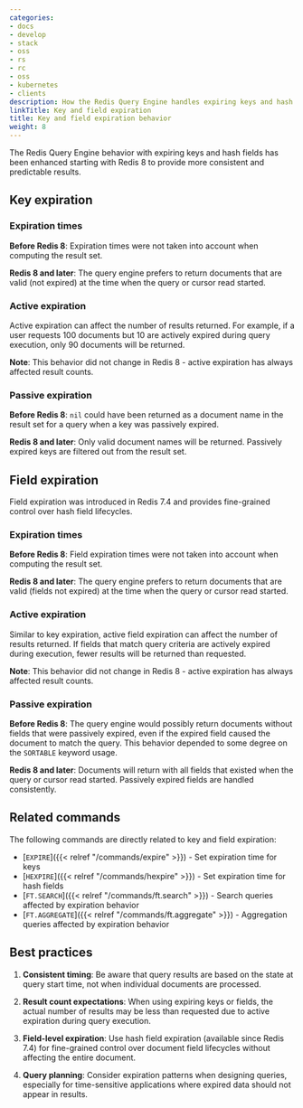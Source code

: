 ```yaml
---
categories:
- docs
- develop
- stack
- oss
- rs
- rc
- oss
- kubernetes
- clients
description: How the Redis Query Engine handles expiring keys and hash fields
linkTitle: Key and field expiration
title: Key and field expiration behavior
weight: 8
---
```


The Redis Query Engine behavior with expiring keys and hash fields has been enhanced starting with Redis 8 to provide more consistent and predictable results.

## Key expiration

### Expiration times

**Before Redis 8**: Expiration times were not taken into account when computing the result set.

**Redis 8 and later**: The query engine prefers to return documents that are valid (not expired) at the time when the query or cursor read started.

### Active expiration

Active expiration can affect the number of results returned. For example, if a user requests 100 documents but 10 are actively expired during query execution, only 90 documents will be returned.

**Note**: This behavior did not change in Redis 8 - active expiration has always affected result counts.

### Passive expiration

**Before Redis 8**: `nil` could have been returned as a document name in the result set for a query when a key was passively expired.

**Redis 8 and later**: Only valid document names will be returned. Passively expired keys are filtered out from the result set.

## Field expiration

Field expiration was introduced in Redis 7.4 and provides fine-grained control over hash field lifecycles.

### Expiration times

**Before Redis 8**: Field expiration times were not taken into account when computing the result set.

**Redis 8 and later**: The query engine prefers to return documents that are valid (fields not expired) at the time when the query or cursor read started.

### Active expiration

Similar to key expiration, active field expiration can affect the number of results returned. If fields that match query criteria are actively expired during execution, fewer results will be returned than requested.

**Note**: This behavior did not change in Redis 8 - active expiration has always affected result counts.

### Passive expiration

**Before Redis 8**: The query engine would possibly return documents without fields that were passively expired, even if the expired field caused the document to match the query. This behavior depended to some degree on the `SORTABLE` keyword usage.

**Redis 8 and later**: Documents will return with all fields that existed when the query or cursor read started. Passively expired fields are handled consistently.

## Related commands

The following commands are directly related to key and field expiration:

- [`EXPIRE`]({{< relref "/commands/expire" >}}) - Set expiration time for keys
- [`HEXPIRE`]({{< relref "/commands/hexpire" >}}) - Set expiration time for hash fields
- [`FT.SEARCH`]({{< relref "/commands/ft.search" >}}) - Search queries affected by expiration behavior
- [`FT.AGGREGATE`]({{< relref "/commands/ft.aggregate" >}}) - Aggregation queries affected by expiration behavior

## Best practices

1. **Consistent timing**: Be aware that query results are based on the state at query start time, not when individual documents are processed.

2. **Result count expectations**: When using expiring keys or fields, the actual number of results may be less than requested due to active expiration during query execution.

3. **Field-level expiration**: Use hash field expiration (available since Redis 7.4) for fine-grained control over document field lifecycles without affecting the entire document.

4. **Query planning**: Consider expiration patterns when designing queries, especially for time-sensitive applications where expired data should not appear in results.
